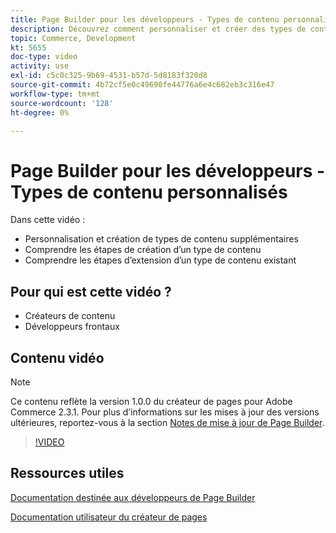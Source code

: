 ```yaml
---
title: Page Builder pour les développeurs - Types de contenu personnalisés
description: Découvrez comment personnaliser et créer des types de contenu. Découvrez les étapes de création d’un ​ de type de contenu. Découvrez les étapes à suivre pour étendre un type de contenu existant.
topic: Commerce, Development
kt: 5655
doc-type: video
activity: use
exl-id: c5c0c325-9b69-4531-b57d-5d8183f320d8
source-git-commit: 4b72cf5e0c49690fe44776a6e4c682eb3c316e47
workflow-type: tm+mt
source-wordcount: '128'
ht-degree: 0%

---
```


# Page Builder pour les développeurs - Types de contenu personnalisés

Dans cette vidéo :

- Personnalisation et création de types de contenu supplémentaires
- Comprendre les étapes de création d’un type de contenu &#x200B;
- Comprendre les étapes d’extension d’un type de contenu existant

## Pour qui est cette vidéo ?

- Créateurs de contenu
- Développeurs frontaux

## Contenu vidéo

>[!NOTE]
>
>Ce contenu reflète la version 1.0.0 du créateur de pages pour Adobe Commerce 2.3.1. Pour plus d’informations sur les mises à jour des versions ultérieures, reportez-vous à la section [Notes de mise à jour de Page Builder](https://devdocs.magento.com/page-builder/docs/release-notes.html).

>[!VIDEO](https://video.tv.adobe.com/v/35714?quality=12&learn=on)

## Ressources utiles

[Documentation destinée aux développeurs de Page Builder](https://devdocs.magento.com/page-builder/docs/index.html)

[Documentation utilisateur du créateur de pages](https://docs.magento.com/user-guide/cms/page-builder.html)
